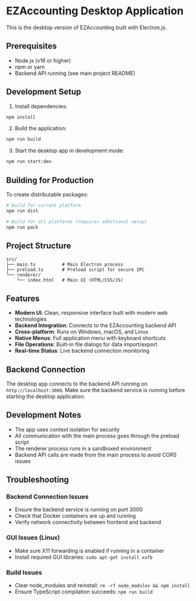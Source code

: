 # EZAccounting Desktop Application

This is the desktop version of EZAccounting built with Electron.js.

## Prerequisites

- Node.js (v16 or higher)
- npm or yarn
- Backend API running (see main project README)

## Development Setup

1. Install dependencies:
```bash
npm install
```

2. Build the application:
```bash
npm run build
```

3. Start the desktop app in development mode:
```bash
npm run start:dev
```

## Building for Production

To create distributable packages:

```bash
# Build for current platform
npm run dist

# Build for all platforms (requires additional setup)
npm run pack
```

## Project Structure

```
src/
├── main.ts          # Main Electron process
├── preload.ts       # Preload script for secure IPC
└── renderer/
    └── index.html   # Main UI (HTML/CSS/JS)
```

## Features

- **Modern UI**: Clean, responsive interface built with modern web technologies
- **Backend Integration**: Connects to the EZAccounting backend API
- **Cross-platform**: Runs on Windows, macOS, and Linux
- **Native Menus**: Full application menu with keyboard shortcuts
- **File Operations**: Built-in file dialogs for data import/export
- **Real-time Status**: Live backend connection monitoring

## Backend Connection

The desktop app connects to the backend API running on `http://localhost:3000`. Make sure the backend service is running before starting the desktop application.

## Development Notes

- The app uses context isolation for security
- All communication with the main process goes through the preload script
- The renderer process runs in a sandboxed environment
- Backend API calls are made from the main process to avoid CORS issues

## Troubleshooting

### Backend Connection Issues
- Ensure the backend service is running on port 3000
- Check that Docker containers are up and running
- Verify network connectivity between frontend and backend

### GUI Issues (Linux)
- Make sure X11 forwarding is enabled if running in a container
- Install required GUI libraries: `sudo apt-get install xvfb`

### Build Issues
- Clear node_modules and reinstall: `rm -rf node_modules && npm install`
- Ensure TypeScript compilation succeeds: `npm run build`


